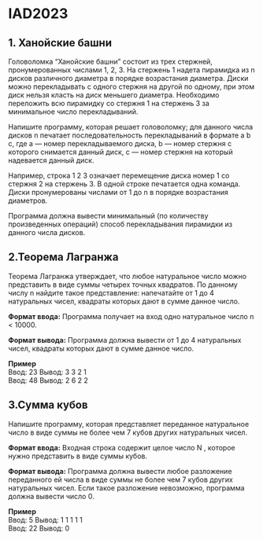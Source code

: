 # IAD2023
## 1. Ханойские башни
Головоломка “Ханойские башни” состоит из трех стержней, пронумерованных числами 1, 2, 3. На стержень 1 надета пирамидка из n дисков различного диаметра в порядке возрастания диаметра. Диски можно перекладывать с одного стержня на другой по одному, при этом диск нельзя класть на диск меньшего диаметра. Необходимо переложить всю пирамидку со стержня 1 на стержень 3 за минимальное число перекладываний.

Напишите программу, которая решает головоломку; для данного числа дисков n печатает последовательность перекладываний в формате a b c, где a — номер перекладываемого диска, b — номер стержня с которого снимается данный диск, c — номер стержня на который надевается данный диск.

Например, строка 1 2 3 означает перемещение диска номер 1 со стержня 2 на стержень 3. В одной строке печатается одна команда. Диски пронумерованы числами от 1 до n в порядке возрастания диаметров.

Программа должна вывести минимальный (по количеству произведенных операций) способ перекладывания пирамидки из данного числа дисков.

## 2.Теорема Лагранжа
Теорема Лагранжа утверждает, что любое натуральное число можно представить в виде суммы четырех точных квадратов. По данному числу n найдите такое представление: напечатайте от 1 до 4 натуральных чисел, квадраты которых дают в сумме данное число.
  
**Формат ввода:** Программа получает на вход одно натуральное число n < 10000.
  
**Формат вывода:** Программа должна вывести от 1 до 4 натуральных чисел, квадраты которых дают в сумме данное число.
  
**Пример**  
Ввод: 23  Вывод: 3 3 2 1  
Ввод: 48  Вывод: 2 6 2 2

## 3.Сумма кубов
Напишите программу, которая представляет переданное натуральное число в виде суммы не более чем 7 кубов других натуральных чисел.

**Формат ввода:**
Входная строка содержит целое число N , которое нужно представить в виде суммы кубов.

**Формат вывода:**
Программа должна вывести любое разложение переданного ей числа в виде суммы не более чем 7 кубов других натуральных чисел. Если такое разложение невозможно, программа должна вывести число 0.  
  
**Пример**  
Ввод: 5  Вывод: 1 1 1 1 1   
Ввод: 22  Вывод: 0

